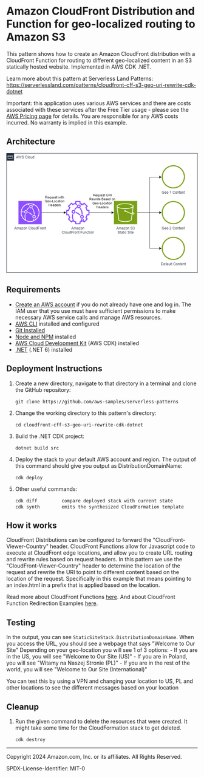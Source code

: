 # Amazon CloudFront Distribution and Function for geo-localized routing to Amazon S3

This pattern shows how to create an Amazon CloudFront distribution with a CloudFront Function for routing to different geo-localized content in an S3 statically hosted website. Implemented in AWS CDK .NET.

Learn more about this pattern at Serverless Land Patterns: https://serverlessland.com/patterns/cloudfront-cff-s3-geo-uri-rewrite-cdk-dotnet

Important: this application uses various AWS services and there are costs associated with these services after the Free Tier usage - please see the [AWS Pricing page](https://aws.amazon.com/pricing/) for details. You are responsible for any AWS costs incurred. No warranty is implied in this example.

## Architecture
<img src="cf-cff-s3-geo-rewrite.png" title="Architecture">

## Requirements

* [Create an AWS account](https://portal.aws.amazon.com/gp/aws/developer/registration/index.html) if you do not already have one and log in. The IAM user that you use must have sufficient permissions to make necessary AWS service calls and manage AWS resources.
* [AWS CLI](https://docs.aws.amazon.com/cli/latest/userguide/install-cliv2.html) installed and configured
* [Git Installed](https://git-scm.com/book/en/v2/Getting-Started-Installing-Git)
* [Node and NPM](https://nodejs.org/en/download/) installed
* [AWS Cloud Development Kit](https://docs.aws.amazon.com/cdk/latest/guide/cli.html) (AWS CDK) installed
* [.NET](https://dotnet.microsoft.com/en-us/download/dotnet/6.0) (.NET 6) installed

## Deployment Instructions

1. Create a new directory, navigate to that directory in a terminal and clone the GitHub repository:
    ``` 
    git clone https://github.com/aws-samples/serverless-patterns
    ```
1. Change the working directory to this pattern's directory:
    ```
    cd cloudfront-cff-s3-geo-uri-rewrite-cdk-dotnet
    ```
1. Build the .NET CDK project:
    ```
    dotnet build src
    ```
1. Deploy the stack to your default AWS account and region. The output of this command should give you output as DistributionDomainName:
    ```
    cdk deploy
    ```
1. Other useful commands:
    ```
    cdk diff         compare deployed stack with current state    
    cdk synth        emits the synthesized CloudFormation template
    ```

## How it works

CloudFront Distributions can be configured to forward the "CloudFront-Viewer-Country" header. CloudFront Functions allow for Javascript code to execute at CloudFront edge locations, and allow you to create URL routing and rewrite rules based on request headers.  In this pattern we use the "CloudFront-Viewer-Country" header to determine the location of the request and rewrite the URI to point to different content based on the location of the request.  Specifically in this example that means pointing to an index.html in a prefix that is applied based on the location.

Read more about CloudFront Functions [here](https://docs.aws.amazon.com/AmazonCloudFront/latest/DeveloperGuide/cloudfront-functions.html).
And about CloudFront Function Redirection Examples [here](https://docs.aws.amazon.com/AmazonCloudFront/latest/DeveloperGuide/example-function-redirect-url.html).

## Testing

In the  output, you can see `StaticSiteStack.DistributionDomainName`. When you access the URL, you should see a webpage that says "Welcome to Our Site"  Depending on your geo-location you will see 1 of 3 options:
    - If you are in the US, you will see "Welcome to Our Site (US)"
    - If you are in Poland, you will see "Witamy na Naszej Stronie (PL)"
    - If you are in the rest of the world, you will see "Welcome to Our Site (International)"

You can test this by using a VPN and changing your location to US, PL and other locations to see the different messages based on your location

## Cleanup
 
1. Run the given command to delete the resources that were created. It might take some time for the CloudFormation stack to get deleted.
    ```
    cdk destroy
    ```

----
Copyright 2024 Amazon.com, Inc. or its affiliates. All Rights Reserved.

SPDX-License-Identifier: MIT-0
